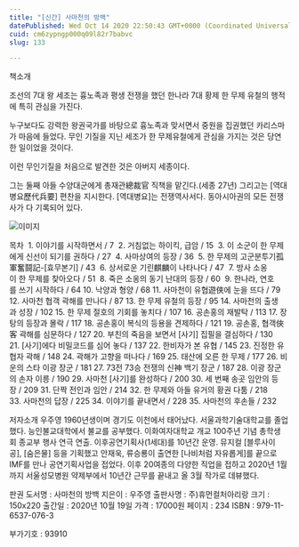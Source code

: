 ```yaml
---
title: "[신간] 사마천의 방백"
datePublished: Wed Oct 14 2020 22:50:43 GMT+0000 (Coordinated Universal Time)
cuid: cm6zypngp000q09l82r7babvc
slug: 133

---
```



책소개

조선의 7대 왕 세조는 흉노족과 평생 전쟁을 했던 한나라 7대 황제 한 무제 유철의 행적에 특히 관심을 가진다.

누구보다도 강력한 왕권국가를 바탕으로 흉노족과 맞서면서 중원을 집권했던 카리스마가 마음에 들었다. 무인 기질을 지닌 세조가 한 무제유철에게 관심을 가지는 것은 당연한 일이었을 것이다.

이런 무인기질을 처음으로 발견한 것은 아버지 세종이다.

그는 둘째 아들 수양대군에게 총재관總裁官 직책을 맡긴다.(세종 27년) 그리고는 [역대병요歷代兵要] 편찬을 지시한다. [역대병요]는 전쟁역사서다. 동아시아권의 모든 전쟁사가 다 기록되어 있다.

![이미지](https://cdn.hashnode.com/res/hashnode/image/upload/v1739246922283/29b8121b-48f4-422d-aa29-5e58c8f81414.png)

목차  1. 이야기를 시작하면서 / 7  2. 거침없는 하이킥, 급암 / 15  3. 이 소군이 한 무제에게 신선이 되기를 권하다 / 27  4. 사마상여의 등장 / 36  5. 한 무제의 고군분투기孤軍奮鬪記-[효무본기] / 43  6. 상서로운 기린麒麟이 나타나다 / 47  7. 방사 소옹이 한 무제를 찾아오다 / 51  8. 죽은 소옹의 동기 난대의 등장 / 60  9. 한나라, 연호를 쓰기 시작하다 / 64 10. 낙양과 형양 / 68 11. 사마천이 유협遊俠에 눈을 뜨다 / 79 12. 사마천 협객 곽해를 만나다 / 87 13. 한 무제 유철의 등장 / 95 14. 사마천의 출생과 성장 / 102 15. 한 무제 절호의 기회를 놓치다 / 107 16. 공손홍의 재발탁 / 113 17. 장탕의 등장과 몰락 / 117 18. 공손홍이 복식의 등용을 견제하다 / 121 19. 공손홍, 협객俠客 곽해를 심문하다 / 127 20. 부친의 죽음을 보면서 [사기] 집필을 결심하다 / 130 21. [사기]에다 비밀코드를 심어 놓다 / 137 22. 한비자가 본 유협 / 145 23. 진정한 유협자 곽해 / 148 24. 곽해가 고향을 떠나다 / 169 25. 태산에 오른 한 무제 / 177 26. 비운의 스타 이광 장군 / 181 27. 73전 73승 전쟁의 신神 백기 장군 / 187 28. 이광 장군의 손자 이릉 / 190 29. 사마천 [사기]를 완성하다 / 200 30. 세 번째 송곳 임안의 등장 / 209 31. 단짝 전인과 임안 / 214 32. 한 무제와 아들 유거의 황권 다툼 / 218 33. 사마천의 답장 / 225 34. 이야기를 끝내면서 / 228 35. 사마천의 후손들 / 232

저자소개 우주영 1960년생이며 경기도 이천에서 태어났다. 서울과학기술대학교를 졸업했다. 능인불교대학에서 불교를 공부했다. 이화여자대학교 개교 100주년 기념 총학생회 종교부 행사 연극 연출. 이후공연기획사(1세대)를 10년간 운영. 뮤지컬 [블루사이공], [숨은물] 등을 기획했고 안재욱, 류승룡이 출연한 [나비처럼 자유롭게]를 끝으로 IMF를 만나 공연기획사업을 접었다. 이후 20여종의 다양한 직업을 접하고 2020년 1월까지 서울성모병원 약제부에서 10년간 근무를 끝내고 올 3월 작가로 데뷰했다.

판권 도서명 : 사마천의 방백 지은이 : 우주영 출판사명 : 주)휴먼컬처아리랑 크기 : 150x220 출간일 : 2020년 10월 19일 가격 : 17000원 페이지 : 234 ISBN : 979-11-6537-076-3

부가기호 : 93910